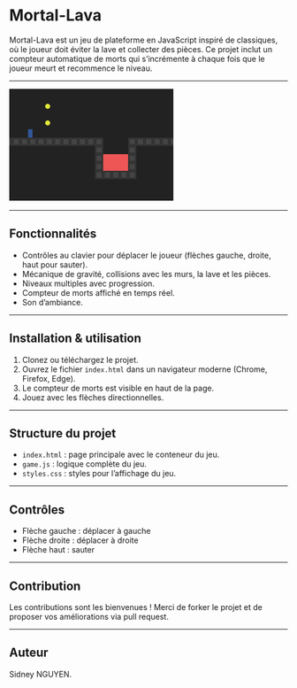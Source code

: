 # Mortal-Lava

Mortal-Lava est un jeu de plateforme en JavaScript inspiré de classiques, où le joueur doit éviter la lave et collecter des pièces. Ce projet inclut un compteur automatique de morts qui s’incrémente à chaque fois que le joueur meurt et recommence le niveau.

---

![Capture du jeu](images/screenshot.png)

---

## Fonctionnalités

- Contrôles au clavier pour déplacer le joueur (flèches gauche, droite, haut pour sauter).
- Mécanique de gravité, collisions avec les murs, la lave et les pièces.
- Niveaux multiples avec progression.
- Compteur de morts affiché en temps réel.
- Son d’ambiance.

---

## Installation & utilisation

1. Clonez ou téléchargez le projet.
2. Ouvrez le fichier `index.html` dans un navigateur moderne (Chrome, Firefox, Edge).
3. Le compteur de morts est visible en haut de la page.
4. Jouez avec les flèches directionnelles.

---

## Structure du projet

- `index.html` : page principale avec le conteneur du jeu.
- `game.js` : logique complète du jeu.
- `styles.css` : styles pour l’affichage du jeu.

---

## Contrôles

- Flèche gauche : déplacer à gauche
- Flèche droite : déplacer à droite
- Flèche haut : sauter

---

## Contribution

Les contributions sont les bienvenues ! Merci de forker le projet et de proposer vos améliorations via pull request.

---

## Auteur

Sidney NGUYEN.